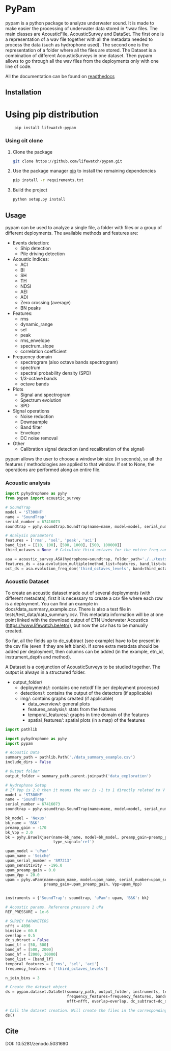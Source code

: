 # PyPam
pypam is a python package to analyze underwater sound. 
It is made to make easier the processing of underwater data stored in *.wav files. 
The main classes are AcousticFile, AcousticSurvey and DataSet. The first one is a representation of a wav file together 
with all the metadata needed to process the data (such as hydrophone used). The second one is the representation of a
folder where all the files are stored. The Dataset is a combination of different AcousticSurveys in one dataset.
Then pypam allows to go through all the wav files from the deployments only with one line of code. 

All the documentation can be found on [readthedocs](https://lifewatch-pypam.readthedocs.io)

## Installation
# Using pip distribution 
```
    pip install lifewatch-pypam
```

### Using cit clone

1. Clone the package
    ```bash
    git clone https://github.com/lifewatch/pypam.git
    ```
2. Use the package manager [pip](https://pip.pypa.io/en/stable/) to install the remaining dependencies
    ```bash
    pip install -r requirements.txt 
    ```
3. Build the project
    ```bash
    python setup.py install
    ```

## Usage
pypam can be used to analyze a single file, a folder with files or a group of different deployments.
The available methods and features are: 
- Events detection: 
  - Ship detection 
  - Pile driving detection 
- Acoustic Indices: 
  - ACI 
  - BI 
  - SH 
  - TH 
  - NDSI
  - AEI 
  - ADI 
  - Zero crossing (average)
  - BN peaks 
- Features: 
  - rms 
  - dynamic_range
  - sel
  - peak 
  - rms_envelope
  - spectrum_slope
  - correlation coefficient
- Frequency domain 
  - spectrogram (also octave bands spectrogram)
  - spectrum
  - spectral probability density (SPD)
  - 1/3-octave bands 
  - octave bands
- Plots
  - Signal and spectrogram 
  - Spectrum evolution 
  - SPD 
- Signal operations
   - Noise reduction 
   - Downsample 
   - Band filter 
   - Envelope
   - DC noise removal
- Other 
    - Calibration signal detection (and recalibration of the signal)
   
pypam allows the user to choose a window bin size (in seconds), so all the features / methodologies are applied to that
window. If set to None, the operations are performed along an entire file.

### Acoustic analysis
```python
import pyhydrophone as pyhy
from pypam import acoustic_survey

# SoundTrap
model = 'ST300HF'
name = 'SoundTrap'
serial_number = 67416073
soundtrap = pyhy.soundtrap.SoundTrap(name=name, model=model, serial_number=serial_number)

# Analysis parameters
features = ['rms', 'sel', 'peak', 'aci']
band_list = [[10, 100], [500, 1000], [500, 100000]]
third_octaves = None  # Calculate third octaves for the entire freq range

asa = acoustic_survey.ASA(hydrophone=soundtrap, folder_path='./../tests/test_data', binsize=60.0)
features_ds = asa.evolution_multiple(method_list=features, band_list=band_list)
oct_ds = asa.evolution_freq_dom('third_octaves_levels', band=third_octaves, db=True)
```

### Acoustic Dataset
To create an acoustic dataset made out of several deployments (with different metadata), first it is necessary to 
create a csv file where each row is a deployment. You can find an example in docs/data_summary_example.csv. There is 
also a test file in tests/test_data/data_summary.csv. 
This metadata information will be at one point linked with the download output of ETN Underwater Acoustics 
(https://www.lifewatch.be/etn/), but now the csv has to be manually created.

So far, all the fields up to dc_subtract (see example) have to be present in the csv file (even if they are left blank). 
If some extra metadata should be added per deployment, then columns can be added (in the example, etn_id, 
instrument_depth and method).

A Dataset is a conjunction of AcousticSurveys to be studied together. The output is always in a structured folder.
* output_folder/
    * deployments/: contains one netcdf file per deployment processed
    * detections/: contains the output of the detectors (if applicable)
    * img/: contains graphs created (if applicable)
        * data_overview/: general plots 
        * features_analysis/: stats from the features
        * temporal_features/: graphs in time domain of the features 
        * spatial_features/: spatial plots (in a map) of the features

```python 
import pathlib

import pyhydrophone as pyhy
import pypam

# Acoustic Data
summary_path = pathlib.Path('./data_summary_example.csv')
include_dirs = False

# Output folder
output_folder = summary_path.parent.joinpath('data_exploration')

# Hydrophone Setup
# If Vpp is 2.0 then it means the wav is -1 to 1 directly related to V
model = 'ST300HF'
name = 'SoundTrap'
serial_number = 67416073
soundtrap = pyhy.soundtrap.SoundTrap(name=name, model=model, serial_number=serial_number)

bk_model = 'Nexus'
bk_name = 'B&K'
preamp_gain = -170
bk_Vpp = 2.0
bk = pyhy.BruelKjaer(name=bk_name, model=bk_model, preamp_gain=preamp_gain, Vpp=bk_Vpp, serial_number=1,
                     type_signal='ref')

upam_model = 'uPam'
upam_name = 'Seiche'
upam_serial_number = 'SM7213'
upam_sensitivity = -196.0
upam_preamp_gain = 0.0
upam_Vpp = 20.0
upam = pyhy.uPam(name=upam_name, model=upam_name, serial_number=upam_serial_number, sensitivity=upam_sensitivity,
                 preamp_gain=upam_preamp_gain, Vpp=upam_Vpp)


instruments = {'SoundTrap': soundtrap, 'uPam': upam, 'B&K': bk}

# Acoustic params. Reference pressure 1 uPa
REF_PRESSURE = 1e-6

# SURVEY PARAMETERS
nfft = 4096
binsize = 60.0
overlap = 0.5
dc_subtract = False
band_lf = [50, 500]
band_mf = [500, 2000]
band_hf = [2000, 20000]
band_list = [band_lf]
temporal_features = ['rms', 'sel', 'aci']
frequency_features = ['third_octaves_levels']

n_join_bins = 3

# Create the dataset object
ds = pypam.dataset.DataSet(summary_path, output_folder, instruments, temporal_features=temporal_features,
                           frequency_features=frequency_features, bands_list=band_list, binsize=binsize,
                           nfft=nfft, overlap=overlap, dc_subtract=dc_subtract, n_join_bins=n_join_bins)

# Call the dataset creation. Will create the files in the corresponding folder
ds()
```
   

## Cite
DOI: 10.5281/zenodo.5031690